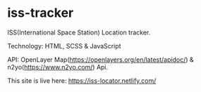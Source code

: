 # iss-tracker
ISS(International Space Station) Location tracker.

Technology: HTML, SCSS & JavaScript

API: OpenLayer Map(https://openlayers.org/en/latest/apidoc/) & n2yo(https://www.n2yo.com/) Api.

This site is live here: https://iss-locator.netlify.com/
